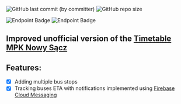 ![GitHub last commit (by committer)](https://img.shields.io/github/last-commit/Me-Phew/timetable-web?style=for-the-badge)
![GitHub repo size](https://img.shields.io/github/repo-size/Me-Phew/timetable-web?style=for-the-badge)

![Endpoint Badge](https://img.shields.io/endpoint?url=https%3A%2F%2Fraw.githubusercontent.com%2FMe-Phew%2Ftimetable-uptime%2Fmaster%2Fapi%2Ftimetable%2Fuptime.json&style=for-the-badge)
![Endpoint Badge](https://img.shields.io/endpoint?url=https%3A%2F%2Fraw.githubusercontent.com%2FMe-Phew%2Ftimetable-uptime%2Fmaster%2Fapi%2Ftimetable%2Fresponse-time.json&style=for-the-badge)

## Improved unofficial version of the  [Timetable MPK Nowy Sącz](https://www.mpk.nowysacz.pl/timetable/)

## Features:
- [x] Adding multiple bus stops
- [x] Tracking buses ETA with notifications implemented using [Firebase Cloud Messaging](https://firebase.google.com/docs/cloud-messaging)
